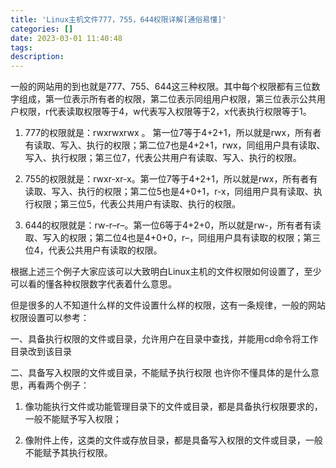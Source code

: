 ```yaml
---
title: 'Linux主机文件777，755，644权限详解[通俗易懂]'
categories: []
date: 2023-03-01 11:40:48
tags:
description:
---
```



一般的网站用的到也就是777、755、644这三种权限。其中每个权限都有三位数字组成，第一位表示所有者的权限，第二位表示同组用户权限，第三位表示公共用户权限，r代表读取权限等于4，w代表写入权限等于2，x代表执行权限等于1。  

1.  777的权限就是：rwxrwxrwx 。
 第一位7等于4+2+1，所以就是rwx，所有者有读取、写入、执行的权限；第二位7也是4+2+1，rwx，同组用户具有读取、写入、执行权限；第三位7，代表公共用户有读取、写入、执行的权限。 

2. 755的权限就是：rwxr-xr-x。第一位7等于4+2+1，所以就是rwx，所有者有读取、写入、执行的权限；第二位5也是4+0+1，r-x，同组用户具有读取、执行权限；第三位5，代表公共用户有读取、执行的权限。  

3. 644的权限就是：rw-r–r–。第一位6等于4+2+0，所以就是rw-，所有者有读取、写入的权限；第二位4也是4+0+0，r–，同组用户具有读取的权限；第三位4，代表公共用户有读取的权限。  

根据上述三个例子大家应该可以大致明白Linux主机的文件权限如何设置了，至少可以看的懂各种权限数字代表着什么意思。 

但是很多的人不知道什么样的文件设置什么样的权限，这有一条规律，一般的网站权限设置可以参考： 

 一、具备执行权限的文件或目录，允许用户在目录中查找，并能用cd命令将工作目录改到该目录  

 二、具备写入权限的文件或目录，不能赋予执行权限 也许你不懂具体的是什么意思，再看两个例子：

1. 像功能执行文件或功能管理目录下的文件或目录，都是具备执行权限要求的，一般不能赋予写入权限；

2. 像附件上传，这类的文件或存放目录，都是具备写入权限的文件或目录，一般不能赋予其执行权限。 
